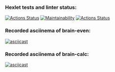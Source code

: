 ### Hexlet tests and linter status:
[![Actions Status](https://github.com/ed-bugrovsky/python-project-lvl1/workflows/hexlet-check/badge.svg)](https://github.com/ed-bugrovsky/python-project-lvl1/actions)
[![Maintainability](https://api.codeclimate.com/v1/badges/a99a88d28ad37a79dbf6/maintainability)](https://codeclimate.com/github/codeclimate/codeclimate/maintainability)
[![Actions Status](https://github.com/ed-bugrovsky/python-project-lvl1/actions/workflows/linter-check.yml/badge.svg)](https://github.com/ed-bugrovsky/python-project-lvl1/actions)
### Recorded asciinema of brain-even:
[![asciicast](https://asciinema.org/a/JODwM1clExcVAZQJQvUs9mYH8.svg)](https://asciinema.org/a/JODwM1clExcVAZQJQvUs9mYH8)
### Recorded asciinema of brain-calc:
[![asciicast](https://asciinema.org/a/k0uwVg4rlm3ecIyEMJMiqM4HD.svg)](https://asciinema.org/a/k0uwVg4rlm3ecIyEMJMiqM4HD)
